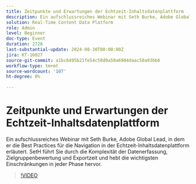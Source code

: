 ```yaml
---
title: Zeitpunkte und Erwartungen der Echtzeit-Inhaltsdatenplattform
description: Ein aufschlussreiches Webinar mit Seth Burke, Adobe Global Lead, in dem er die Best Practices für die Navigation in der Echtzeit-Inhaltsdatenplattform (RTCDP) erläutert. SetH führt Sie durch die Komplexität der Datenerfassung, Zielgruppenbewertung und Exportzeit und hebt die wichtigsten Einschränkungen in jeder Phase hervor.
solution: Real-Time Content Data Platform
role: Admin
level: Beginner
doc-type: Event
duration: 2728
last-substantial-update: 2024-08-30T00:00:00Z
jira: KT-16027
source-git-commit: a1bc6495b21fe54c50d9a50a6904daac50a93bb6
workflow-type: tm+mt
source-wordcount: '107'
ht-degree: 0%

---
```



# Zeitpunkte und Erwartungen der Echtzeit-Inhaltsdatenplattform

Ein aufschlussreiches Webinar mit Seth Burke, Adobe Global Lead, in dem er die Best Practices für die Navigation in der Echtzeit-Inhaltsdatenplattform erläutert. SetH führt Sie durch die Komplexität der Datenerfassung, Zielgruppenbewertung und Exportzeit und hebt die wichtigsten Einschränkungen in jeder Phase hervor.

>[!VIDEO](https://video.tv.adobe.com/v/3432992/?learn=on)
